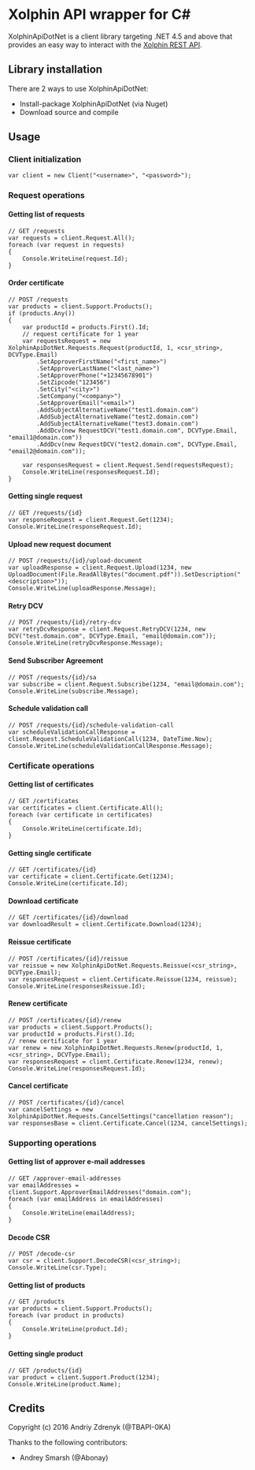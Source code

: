 # Xolphin API wrapper for C&#35;
XolphinApiDotNet is a client library targeting .NET 4.5 and above that provides an easy way to interact with the [Xolphin REST API](https://api.xolphin.com/docs/v1#/).
## Library installation
There are 2 ways to use XolphinApiDotNet:
- Install-package XolphinApiDotNet (via Nuget)
- Download source and compile

## Usage
### Client initialization
```
var client = new Client("<username>", "<password>");
```
### Request operations
#### Getting list of requests
```
// GET /requests
var requests = client.Request.All();
foreach (var request in requests)
{
    Console.WriteLine(request.Id);
}
```
#### Order certificate
```
// POST /requests
var products = client.Support.Products();
if (products.Any())
{
    var productId = products.First().Id;
    // request certificate for 1 year
    var requestsRequest = new XolphinApiDotNet.Requests.Request(productId, 1, <csr_string>, DCVType.Email)
        .SetApproverFirstName("<first_name>")
        .SetApproverLastName("<last_name>")
        .SetApproverPhone("+12345678901")
        .SetZipcode("123456")
        .SetСity("<city>")
        .SetCompany("<company>")
        .SetApproverEmail("<email>")
        .AddSubjectAlternativeName("test1.domain.com")
        .AddSubjectAlternativeName("test2.domain.com")
        .AddSubjectAlternativeName("test3.domain.com")
        .AddDcv(new RequestDCV("test1.domain.com", DCVType.Email, "email1@domain.com"))
        .AddDcv(new RequestDCV("test2.domain.com", DCVType.Email, "email2@domain.com"));

    var responsesRequest = client.Request.Send(requestsRequest);
    Console.WriteLine(responsesRequest.Id);
}
```
#### Getting single request
```
// GET /requests/{id}
var responseRequest = client.Request.Get(1234);
Console.WriteLine(responseRequest.Id);
```
#### Upload new request document
```
// POST /requests/{id}/upload-document
var uploadResponse = client.Request.Upload(1234, new UploadDocument(File.ReadAllBytes("document.pdf")).SetDescription("<description>"));
Console.WriteLine(uploadResponse.Message);
```
#### Retry DCV
```
// POST /requests/{id}/retry-dcv
var retryDcvResponse = client.Request.RetryDCV(1234, new DCV("test.domain.com", DCVType.Email, "email@domain.com"));
Console.WriteLine(retryDcvResponse.Message);
```
#### Send Subscriber Agreement
```
// POST /requests/{id}/sa
var subscribe = client.Request.Subscribe(1234, "email@domain.com");
Console.WriteLine(subscribe.Message);
```
#### Schedule validation call
```
// POST /requests/{id}/schedule-validation-call
var scheduleValidationCallResponse = client.Request.ScheduleValidationCall(1234, DateTime.Now);
Console.WriteLine(scheduleValidationCallResponse.Message);
```
### Certificate operations
#### Getting list of certificates
```
// GET /certificates
var certificates = client.Certificate.All();
foreach (var certificate in certificates)
{
    Console.WriteLine(certificate.Id);
}
```
#### Getting single certificate
```
// GET /certificates/{id}
var certificate = client.Certificate.Get(1234);
Console.WriteLine(certificate.Id);
```
#### Download certificate
```
// GET /certificates/{id}/download
var downloadResult = client.Certificate.Download(1234);
```
#### Reissue certificate
```
// POST /certificates/{id}/reissue
var reissue = new XolphinApiDotNet.Requests.Reissue(<csr_string>, DCVType.Email);
var responsesRequest = client.Certificate.Reissue(1234, reissue);
Console.WriteLine(responsesReissue.Id);
```
#### Renew certificate
```
// POST /certificates/{id}/renew
var products = client.Support.Products();
var productId = products.First().Id;
// renew certificate for 1 year
var renew = new XolphinApiDotNet.Requests.Renew(productId, 1, <csr_string>, DCVType.Email);
var responsesRequest = client.Certificate.Renew(1234, renew);
Console.WriteLine(responsesRequest.Id);
```
#### Cancel certificate
```
// POST /certificates/{id}/cancel
var cancelSettings = new XolphinApiDotNet.Requests.CancelSettings("cancellation reason");
var responsesBase = client.Certificate.Cancel(1234, cancelSettings);
```
### Supporting operations
#### Getting list of approver e-mail addresses
```
// GET /approver-email-addresses
var emailAddresses = client.Support.ApproverEmailAddresses("domain.com");
foreach (var emailAddress in emailAddresses)
{
    Console.WriteLine(emailAddress);
}
```
#### Decode CSR
```
// POST /decode-csr
var csr = client.Support.DecodeCSR(<csr_string>);
Console.WriteLine(csr.Type);
```
#### Getting list of  products
```
// GET /products
var products = client.Support.Products();
foreach (var product in products)
{
    Console.WriteLine(product.Id);
}
```
#### Getting single product
```
// GET /products/{id}
var product = client.Support.Product(1234);
Console.WriteLine(product.Name);
```
## Credits
Copyright (c) 2016 Andriy Zdrenyk (@TBAPI-0KA)

Thanks to the following contributors:
- Andrey Smarsh (@Abonay)
